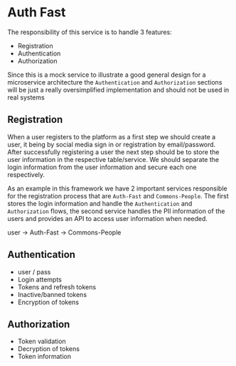 # Auth Fast
The responsibility of this service is to handle 3 features:

- Registration
- Authentication
- Authorization

Since this is a mock service to illustrate a good general design for a microservice architecture the `Authentication` 
and `Authorization` sections will be just a really oversimplified implementation and should not be used in real systems

## Registration

When a user registers to the platform as a first step we should create a user, it being by social media sign in or 
registration by email/password. After successfully registering a user the next step should be to store the user 
information in the respective table/service. We should separate the login information from the user information and 
secure each one respectively.

As an example in this framework we have 2 important services responsible for the registration process that are 
`Auth-Fast` and `Commons-People`. The first stores the login information and handle the `Authentication` and 
`Authorization` flows, the second service handles the PII information of the users and provides an API to access user 
information when needed.

user -> Auth-Fast -> Commons-People

## Authentication

- user / pass 
- Login attempts
- Tokens and refresh tokens
- Inactive/banned tokens
- Encryption of tokens

## Authorization

- Token validation
- Decryption of tokens
- Token information